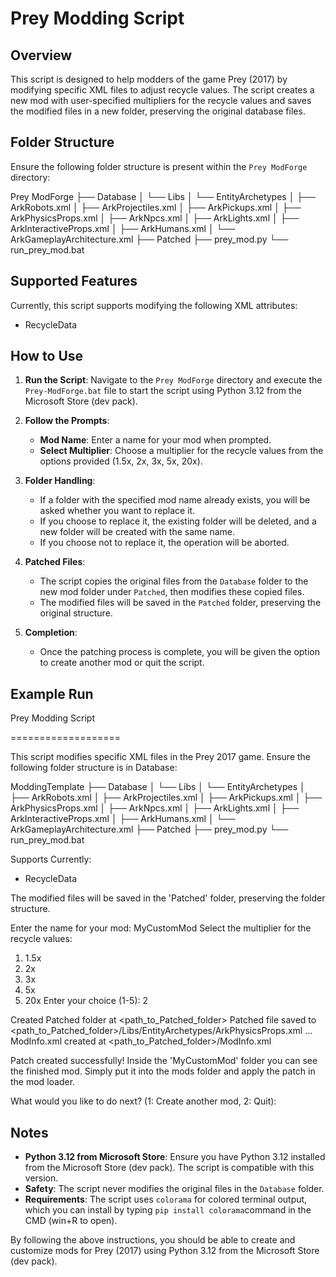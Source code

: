 
# Prey Modding Script

## Overview
This script is designed to help modders of the game Prey (2017) by modifying specific XML files to adjust recycle values. The script creates a new mod with user-specified multipliers for the recycle values and saves the modified files in a new folder, preserving the original database files.

## Folder Structure
Ensure the following folder structure is present within the `Prey ModForge` directory:

Prey ModForge
├── Database
│   └── Libs
│       └── EntityArchetypes
│           ├── ArkRobots.xml
│           ├── ArkProjectiles.xml
│           ├── ArkPickups.xml
│           ├── ArkPhysicsProps.xml
│           ├── ArkNpcs.xml
│           ├── ArkLights.xml
│           ├── ArkInteractiveProps.xml
│           ├── ArkHumans.xml
│           └── ArkGameplayArchitecture.xml
├── Patched
├── prey_mod.py
└── run_prey_mod.bat

## Supported Features
Currently, this script supports modifying the following XML attributes:

- RecycleData

## How to Use
1. **Run the Script**: Navigate to the `Prey ModForge` directory and execute the `Prey-ModForge.bat` file to start the script using Python 3.12 from the Microsoft Store (dev pack).

2. **Follow the Prompts**:
    - **Mod Name**: Enter a name for your mod when prompted.
    - **Select Multiplier**: Choose a multiplier for the recycle values from the options provided (1.5x, 2x, 3x, 5x, 20x).

3. **Folder Handling**:
    - If a folder with the specified mod name already exists, you will be asked whether you want to replace it.
    - If you choose to replace it, the existing folder will be deleted, and a new folder will be created with the same name.
    - If you choose not to replace it, the operation will be aborted.

4. **Patched Files**:
    - The script copies the original files from the `Database` folder to the new mod folder under `Patched`, then modifies these copied files.
    - The modified files will be saved in the `Patched` folder, preserving the original structure.

5. **Completion**:
    - Once the patching process is complete, you will be given the option to create another mod or quit the script.


## Example Run

Prey Modding Script

===================

This script modifies specific XML files in the Prey 2017 game.
Ensure the following folder structure is in Database:

ModdingTemplate
├── Database
│   └── Libs
│       └── EntityArchetypes
│           ├── ArkRobots.xml
│           ├── ArkProjectiles.xml
│           ├── ArkPickups.xml
│           ├── ArkPhysicsProps.xml
│           ├── ArkNpcs.xml
│           ├── ArkLights.xml
│           ├── ArkInteractiveProps.xml
│           ├── ArkHumans.xml
│           └── ArkGameplayArchitecture.xml
├── Patched
├── prey_mod.py
└── run_prey_mod.bat

Supports Currently:
 - RecycleData

The modified files will be saved in the 'Patched' folder, preserving the folder structure.

Enter the name for your mod: MyCustomMod
Select the multiplier for the recycle values:
1. 1.5x
2. 2x
3. 3x
4. 5x
5. 20x
Enter your choice (1-5): 2

Created Patched folder at <path_to_Patched_folder>
Patched file saved to <path_to_Patched_folder>/Libs/EntityArchetypes/ArkPhysicsProps.xml
...
ModInfo.xml created at <path_to_Patched_folder>/ModInfo.xml

Patch created successfully!
Inside the 'MyCustomMod' folder you can see the finished mod. Simply put it into the mods folder and apply the patch in the mod loader.

What would you like to do next? (1: Create another mod, 2: Quit): 


## Notes
- **Python 3.12 from Microsoft Store**: Ensure you have Python 3.12 installed from the Microsoft Store (dev pack). The script is compatible with this version.
- **Safety**: The script never modifies the original files in the `Database` folder.
- **Requirements**: The script uses `colorama` for colored terminal output, which you can install by typing `pip install colorama`command in the CMD (win+R to open).

By following the above instructions, you should be able to create and customize mods for Prey (2017) using Python 3.12 from the Microsoft Store (dev pack).


